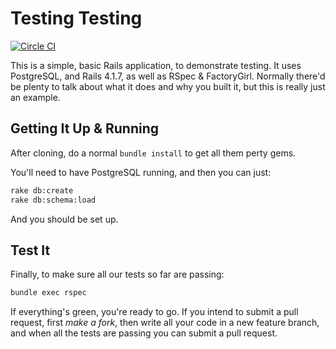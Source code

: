 # Testing Testing

[![Circle CI](https://circleci.com/gh/micahbrich/testing.svg?style=svg)](https://circleci.com/gh/micahbrich/testing)

This is a simple, basic Rails application, to demonstrate testing. It uses PostgreSQL, and Rails 4.1.7, as well as RSpec & FactoryGirl. Normally there'd be plenty to talk about what it does and why you built it, but this is really just an example.

## Getting It Up & Running

After cloning, do a normal ``bundle install`` to get all them perty gems.

You'll need to have PostgreSQL running, and then you can just:

```bash
rake db:create
rake db:schema:load
```

And you should be set up.

## Test It

Finally, to make sure all our tests so far are passing:

```bash
bundle exec rspec
```

If everything's green, you're ready to go. If you intend to submit a pull request, first _make a fork_, then write all your code in a new feature branch, and when all the tests are passing you can submit a pull request.